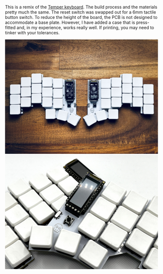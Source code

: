 This is a remix of the [Temper keyboard](https://github.com/raeedcho/temper). 
The build process and the materials pretty much the same. The reset switch was swapped out for a 6mm tactile button switch. 
To reduce the height of the board, the PCB is not designed to accommodate a base plate. However, I have added a case that is press-fitted and, in my experience, works really well. If printing, you may need to tinker with your tolerances. 

![Bad Temper top view](https://github.com/essFitt/Bad-Temper/blob/main/images/IMG_2160.jpg?raw=true)
![Bad Temper close up](https://github.com/essFitt/Bad-Temper/blob/main/images/IMG_2162.jpg?raw=true)
